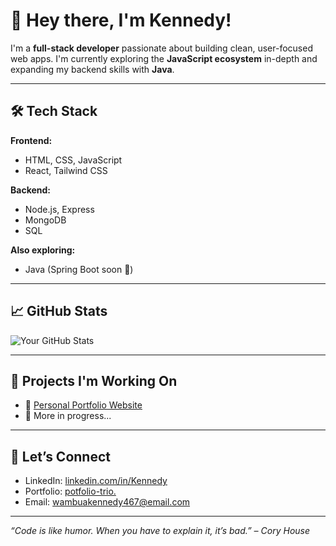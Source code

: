 # 👋 Hey there, I'm Kennedy!

I'm a **full-stack developer** passionate about building clean, user-focused web apps. I'm currently exploring the **JavaScript ecosystem** in-depth and expanding my backend skills with **Java**.

---

## 🛠️ Tech Stack
**Frontend:**
- HTML, CSS, JavaScript
- React, Tailwind CSS

**Backend:**
- Node.js, Express
- MongoDB
- SQL 

**Also exploring:**
- Java (Spring Boot soon 🤞)

---

## 📈 GitHub Stats
![Your GitHub Stats](https://github-readme-stats.vercel.app/api?username=Mstr-k&show_icons=true&theme=tokyonight)

---

## 🌱 Projects I'm Working On
<!-- - 🧑‍💻 [Developer Chat App](https://github.com/yourusername/chat-app) -->
- 🧾 [Personal Portfolio Website](https://potfolio-trio.vercel.app/)
- 🧪 More in progress...

---

## 🔗 Let’s Connect
- LinkedIn: [linkedin.com/in/Kennedy](https://www.linkedin.com/in/kennedy-wambua-a01343314)
- Portfolio: [potfolio-trio.](https://mstr-k.vercel.app/)
- Email: wambuakennedy467@email.com

---

_“Code is like humor. When you have to explain it, it’s bad.” – Cory House_



